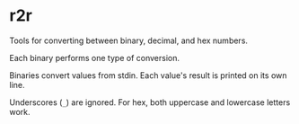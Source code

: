# r2r

Tools for converting between binary, decimal, and hex numbers.

Each binary performs one type of conversion.

Binaries convert values from stdin.
Each value's result is printed on its own line.

Underscores (`_`) are ignored.
For hex, both uppercase and lowercase letters work.

